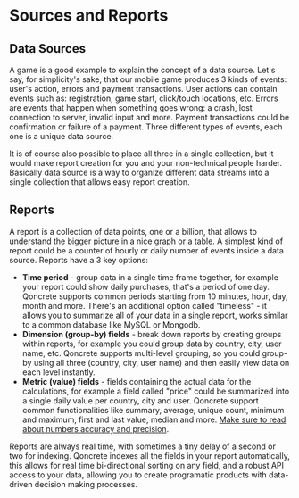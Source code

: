 # Sources and Reports

## Data Sources

A game is a good example to explain the concept of a data source. Let's say, for simplicity's sake, that our mobile game produces 3 kinds of events: user's action, errors and payment transactions. User actions can contain events such as: registration, game start, click/touch locations, etc. Errors are events that happen when something goes wrong: a crash, lost connection to server, invalid input and more. Payment transactions could be confirmation or failure of a payment. Three different types of events, each one is a unique data source.

It is of course also possible to place all three in a single collection, but it would make report creation for you and your non-technical people harder. Basically data source is a way to organize different data streams into a single collection that allows easy report creation.

## Reports

A report is a collection of data points, one or a billion, that allows to understand the bigger picture in a nice graph or a table. A simplest kind of report could be a counter of hourly or daily number of events inside a data source. Reports have a 3 key options:

 * __Time period__ - group data in a single time frame together, for example your report could show daily purchases, that's a period of one day. Qoncrete supports common periods starting from 10 minutes, hour, day, month and more. There's an additional option called "timeless" - it allows you to summarize all of your data in a single report, works similar to a common database like MySQL or Mongodb. 
 * __Dimension (group-by) fields__ - break down reports by creating groups within reports, for example you could group data by country, city, user name, etc. Qoncrete supports multi-level grouping, so you could group-by using all three (country, city, user name) and then easily view data on each level instantly.
 * __Metric (value) fields__ - fields containing the actual data for the calculations, for example a field called "price" could be summarized into a single daily value per country, city and user. Qoncrete support common functionalities like summary, average, unique count, minimum and maximum, first and last value, median and more. [Make sure to read about numbers accuracy and precision](accuracy-precision.md).


Reports are always real time, with sometimes a tiny delay of a second or two for indexing. Qoncrete indexes all the fields in your report automatically, this allows for real time bi-directional sorting on any field, and a robust API access to your data, allowing you to create programatic products with data-driven decision making processes.